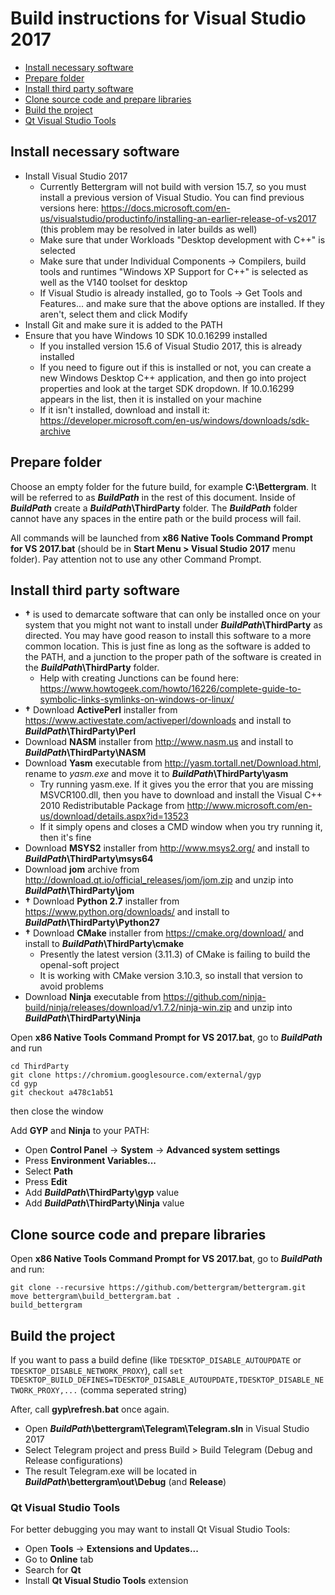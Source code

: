 # Build instructions for Visual Studio 2017

- [Install necessary software](#install-necessary-software)
- [Prepare folder](#prepare-folder)
- [Install third party software](#install-third-party-software)
- [Clone source code and prepare libraries](#clone-source-code-and-prepare-libraries)
- [Build the project](#build-the-project)
- [Qt Visual Studio Tools](#qt-visual-studio-tools)

## Install necessary software

* Install Visual Studio 2017
  * Currently Bettergram will not build with version 15.7, so you must install a previous version of Visual Studio. You can find previous versions here: https://docs.microsoft.com/en-us/visualstudio/productinfo/installing-an-earlier-release-of-vs2017 (this problem may be resolved in later builds as well)
  * Make sure that under Workloads "Desktop development with C++" is selected
  * Make sure that under Individual Components -> Compilers, build tools and runtimes "Windows XP Support for C++" is selected as well as the V140 toolset for desktop
  * If Visual Studio is already installed, go to Tools -> Get Tools and Features... and make sure that the above options are installed. If they aren't, select them and click Modify
* Install Git and make sure it is added to the PATH
* Ensure that you have Windows 10 SDK 10.0.16299 installed
  * If you installed version 15.6 of Visual Studio 2017, this is already installed
  * If you need to figure out if this is installed or not, you can create a new Windows Desktop C++ application, and then go into project properties and look at the target SDK dropdown. If 10.0.16299 appears in the list, then it is installed on your machine
  * If it isn't installed, download and install it: https://developer.microsoft.com/en-us/windows/downloads/sdk-archive

## Prepare folder

Choose an empty folder for the future build, for example **C:\\Bettergram**. It will be referred to as ***BuildPath*** in the rest of this document. Inside of ***BuildPath*** create a ***BuildPath*\\ThirdParty** folder. The ***BuildPath*** folder cannot have any spaces in the entire path or the build process will fail.

All commands will be launched from **x86 Native Tools Command Prompt for VS 2017.bat** (should be in **Start Menu > Visual Studio 2017** menu folder). Pay attention not to use any other Command Prompt.

## Install third party software

* **†** is used to demarcate software that can only be installed once on your system that you might not want to install under ***BuildPath*\\ThirdParty** as directed. You may have good reason to install this software to a more common location. This is just fine as long as the software is added to the PATH, and a junction to the proper path of the software is created in the ***BuildPath*\\ThirdParty** folder.
  * Help with creating Junctions can be found here: https://www.howtogeek.com/howto/16226/complete-guide-to-symbolic-links-symlinks-on-windows-or-linux/
* **†** Download **ActivePerl** installer from https://www.activestate.com/activeperl/downloads and install to ***BuildPath*\\ThirdParty\\Perl**  
* Download **NASM** installer from http://www.nasm.us and install to ***BuildPath*\\ThirdParty\\NASM**
* Download **Yasm** executable from http://yasm.tortall.net/Download.html, rename to *yasm.exe* and move it to ***BuildPath*\\ThirdParty\\yasm**
  * Try running yasm.exe. If it gives you the error that you are missing MSVCR100.dll, then you have to download and install the Visual C++ 2010 Redistributable Package from http://www.microsoft.com/en-us/download/details.aspx?id=13523
  * If it simply opens and closes a CMD window when you try running it, then it's fine
* Download **MSYS2** installer from http://www.msys2.org/ and install to ***BuildPath*\\ThirdParty\\msys64**
* Download **jom** archive from http://download.qt.io/official_releases/jom/jom.zip and unzip into ***BuildPath*\\ThirdParty\\jom**
* **†** Download **Python 2.7** installer from https://www.python.org/downloads/ and install to ***BuildPath*\\ThirdParty\\Python27**
* **†** Download **CMake** installer from https://cmake.org/download/ and install to ***BuildPath*\\ThirdParty\\cmake**
  * Presently the latest version (3.11.3) of CMake is failing to build the openal-soft project
  * It is working with CMake version 3.10.3, so install that version to avoid problems
* Download **Ninja** executable from https://github.com/ninja-build/ninja/releases/download/v1.7.2/ninja-win.zip and unzip into ***BuildPath*\\ThirdParty\\Ninja**

Open **x86 Native Tools Command Prompt for VS 2017.bat**, go to ***BuildPath*** and run

    cd ThirdParty
    git clone https://chromium.googlesource.com/external/gyp
    cd gyp
    git checkout a478c1ab51
then close the window

Add **GYP** and **Ninja** to your PATH:

* Open **Control Panel** -> **System** -> **Advanced system settings**
* Press **Environment Variables...**
* Select **Path**
* Press **Edit**
* Add ***BuildPath*\\ThirdParty\\gyp** value
* Add ***BuildPath*\\ThirdParty\\Ninja** value

## Clone source code and prepare libraries

Open **x86 Native Tools Command Prompt for VS 2017.bat**, go to ***BuildPath*** and run:

    git clone --recursive https://github.com/bettergram/bettergram.git
    move bettergram\build_bettergram.bat .
    build_bettergram

## Build the project

If you want to pass a build define (like `TDESKTOP_DISABLE_AUTOUPDATE` or `TDESKTOP_DISABLE_NETWORK_PROXY`), call `set TDESKTOP_BUILD_DEFINES=TDESKTOP_DISABLE_AUTOUPDATE,TDESKTOP_DISABLE_NETWORK_PROXY,...` (comma seperated string)

After, call **gyp\refresh.bat** once again.

* Open ***BuildPath*\\bettergram\\Telegram\\Telegram.sln** in Visual Studio 2017
* Select Telegram project and press Build > Build Telegram (Debug and Release configurations)
* The result Telegram.exe will be located in ***BuildPath*\bettergram\out\Debug** (and **Release**)

### Qt Visual Studio Tools

For better debugging you may want to install Qt Visual Studio Tools:

* Open **Tools** -> **Extensions and Updates...**
* Go to **Online** tab
* Search for **Qt**
* Install **Qt Visual Studio Tools** extension
